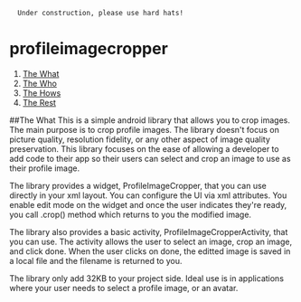 ```
  Under construction, please use hard hats!
```
# profileimagecropper

1. [The What](#the-what)
2. [The Who](#thewho)
3. [The Hows](#thehows)
4. [The Rest](#therest)

##The What
This is a simple android library that allows you to crop images. The main purpose is to crop profile images. The library doesn't focus on picture quality, resolution fidelity, or any other aspect of image quality preservation. This library focuses on the ease of allowing a developer to add code to their app so their users can select and crop an image to use as their profile image.

The library provides a widget, ProfileImageCropper, that you can use directly in your xml layout. You can configure the UI via xml attributes. You enable edit mode on the widget and once the user indicates they're ready, you call .crop() method which returns to you the modified image.

The library also provides a basic activity, ProfileImageCropperActivity, that you can use. The activity allows the user to select an image, crop an image, and click done. When the user clicks on done, the editted image is saved in a local file and the filename is returned to you.

The library only add 32KB to your project side.
Ideal use is in applications where your user needs to select a profile image, or an avatar.
